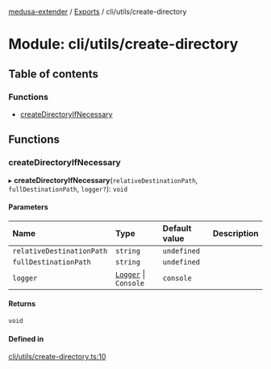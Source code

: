 [medusa-extender](../README.md) / [Exports](../modules.md) / cli/utils/create-directory

# Module: cli/utils/create-directory

## Table of contents

### Functions

- [createDirectoryIfNecessary](cli_utils_create_directory.md#createdirectoryifnecessary)

## Functions

### createDirectoryIfNecessary

▸ **createDirectoryIfNecessary**(`relativeDestinationPath`, `fullDestinationPath`, `logger?`): `void`

#### Parameters

| Name | Type | Default value | Description |
| :------ | :------ | :------ | :------ |
| `relativeDestinationPath` | `string` | `undefined` |  |
| `fullDestinationPath` | `string` | `undefined` |  |
| `logger` | [`Logger`](../classes/core_logger.Logger.md) \| `Console` | `console` |  |

#### Returns

`void`

#### Defined in

[cli/utils/create-directory.ts:10](https://github.com/adrien2p/medusa-extender/blob/12c4270/src/cli/utils/create-directory.ts#L10)
